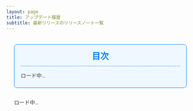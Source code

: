 ```yaml
---
layout: page
title: アップデート履歴
subtitle: 最新リリースのリリースノート一覧
---
```


<style>
  /* Google Fonts の読み込み */
  @import url('https://fonts.googleapis.com/css2?family=Roboto:wght@400;500;700&display=swap');

  /* 全体の基本設定：横幅を 1200px に拡大 */
  .page-content {
    font-family: 'Roboto', sans-serif;
    max-width: 1200px !important;
    margin: 0 auto;
    padding: 1.5em;
    color: #333;
    line-height: 1.6;
  }
  /* 目次 (TOC) のスタイル */
  .toc {
    background: #f0f8ff;
    border: 1px solid #007BFF;
    border-radius: 8px;
    padding: 1em 1.2em;
    margin-bottom: 2em;
  }
  .toc h3 {
    margin: 0;
    font-size: 1.6em;
    color: #007BFF;
    border-bottom: 1px dashed #007BFF;
    padding-bottom: 0.3em;
    text-align: center;
  }
  .toc ul {
    list-style: none;
    padding-left: 0;
    margin: 1em 0 0 0;
  }
  .toc li {
    margin: 0.5em 0;
  }
  .toc a {
    text-decoration: none;
    color: #007BFF;
    font-weight: 500;
    transition: color 0.3s ease;
  }
  .toc a:hover {
    color: #0056b3;
    text-decoration: underline;
  }
  /* セクション見出し */
  h2.section-title {
    text-align: center;
    font-size: 2.4em;
    margin-top: 1em;
    margin-bottom: 0.7em;
    color: #222;
    position: relative;
    padding-bottom: 0.3em;
  }
  /* 虹色の下線 */
  h2.section-title::after {
    content: "";
    display: block;
    width: 60%;
    height: 6px;
    background: linear-gradient(to right, #007BFF, #28A745, #FFC107, #DC3545);
    margin: 0.4em auto 0;
    border-radius: 3px;
    box-shadow: 0 0 6px rgba(0,0,0,0.2);
  }
  /* 各リリースセクションをカード風に */
  .release-section {
    margin: 2em auto;
    padding: 1.2em;
    border: 1px solid #ddd;
    border-radius: 12px;
    background: linear-gradient(to bottom right, #ffffff, #f0f7ff);
    box-shadow: 0 2px 8px rgba(0,0,0,0.1);
  }
  .release-title {
    font-size: 1.8em;
    text-align: center;
    margin-bottom: 0.3em;
    color: #222;
  }
  .release-date {
    text-align: center;
    font-size: 0.9em;
    color: #777;
    margin-bottom: 1em;
  }
  .release-note {
    margin: 0 1em;
    padding: 1em;
    background: #fafafa;
    border: 1px solid #eee;
    border-radius: 8px;
  }
  /* ====================== */
  /* 以下は既存のスタイル（リンクなど） */
  /* ====================== */
  a {
    color: #007BFF;
    text-decoration: none;
    transition: color 0.3s ease;
  }
  a:hover {
    color: #0056b3;
    text-decoration: underline;
  }
  @media screen and (max-width: 768px) {
    h2.section-title { font-size: 2em; }
  }
</style>

<!-- marked.js の読み込み（Markdown → HTML 用） -->
<script src="https://cdn.jsdelivr.net/npm/marked/marked.min.js"></script>

<div class="page-content">
  
  <!-- 目次 (TOC) -->
  <div class="toc">
    <h3>目次</h3>
    <ul id="update-toc">
      <li>ロード中…</li>
    </ul>
  </div>
  
  <!-- リリース情報表示エリア -->
  <div id="updates">
    ロード中…
  </div>
  
</div>

<script>
  // GitHub のリポジトリ情報
  const owner = 'fujitatsukasa';
  const repo = 'YukkuriMatomeProcessor';
  const apiUrl = `https://api.github.com/repos/${owner}/${repo}/releases`;

  // ヘルパー関数: 日付を整形 (YYYY-MM-DD)
  function formatDate(dateString) {
    const date = new Date(dateString);
    const year = date.getFullYear();
    const month = ('0' + (date.getMonth() + 1)).slice(-2);
    const day = ('0' + date.getDate()).slice(-2);
    return `${year}-${month}-${day}`;
  }

  fetch(apiUrl)
    .then(response => response.json())
    .then(releases => {
      const tocEl = document.getElementById('update-toc');
      const updatesEl = document.getElementById('updates');
      
      // クリア
      tocEl.innerHTML = '';
      updatesEl.innerHTML = '';

      if (!Array.isArray(releases) || releases.length === 0) {
        tocEl.innerHTML = '<li>リリース情報がありません。</li>';
        updatesEl.innerHTML = '<p>リリース情報がありません。</p>';
        return;
      }
      
      // 各リリースを降順（最新順）に表示
      releases.forEach(release => {
        // 各リリースのセクションID（タグ名または release.id を元に生成）
        const releaseId = 'release-' + (release.tag_name || release.id);
        
        // 目次項目の生成
        const li = document.createElement('li');
        li.innerHTML = `<a href="#${releaseId}">${release.name || release.tag_name} (${formatDate(release.published_at)})</a>`;
        tocEl.appendChild(li);
        
        // リリースセクションの生成（カード風に）
        const section = document.createElement('div');
        section.className = 'release-section';
        section.id = releaseId;
        
        // タイトル
        const title = document.createElement('h2');
        title.className = 'release-title';
        title.textContent = release.name || release.tag_name;
        section.appendChild(title);
        
        // リリース日
        const dateEl = document.createElement('div');
        dateEl.className = 'release-date';
        dateEl.textContent = formatDate(release.published_at);
        section.appendChild(dateEl);
        
        // リリースノート (Markdown → HTML)
        const note = document.createElement('div');
        note.className = 'release-note';
        const markdown = release.body || 'リリースノートはありません。';
        note.innerHTML = marked.parse(markdown);
        section.appendChild(note);
        
        // セクションを追加
        updatesEl.appendChild(section);
      });
    })
    .catch(error => {
      document.getElementById('update-toc').innerHTML = '<li>リリース情報の取得に失敗しました。</li>';
      document.getElementById('updates').innerHTML = '<p>リリース情報の取得に失敗しました。</p>';
      console.error(error);
    });
</script>
